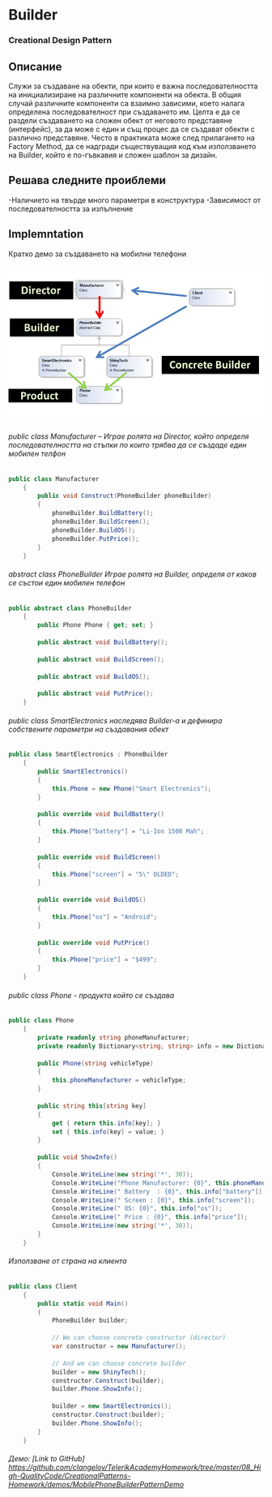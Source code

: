 # Builder
### Creational Design Pattern

## Описание
Служи за създаване на обекти, при които е важна последователността на инициализиране на различните компоненти на обекта.
В общия случай различните компоненти са взаимно зависими, което налага определена последователност при създаването им.
Целта е да се раздели създаването на сложен обект от неговото представяне (интерфейс), за да може с един и същ процес да се създават обекти с различно представяне.
Често в практиката може след прилагането на Factory Method, да се надгради съществуващия код към използването на Builder, който е по-гъвкавия и сложен шаблон за дизайн.

## Решава следните проиблеми
-Наличието на твърде много параметри в конструктура
-Зависимост от последователността за изпълнение

## Implemntation
Кратко демо за създаването на мобилни телефони

![alt text](diagrams/builder.png)

###### public class Manufacturer – Играе ролята на Director, който определя последователността на стъпки по които трябва да се създаде един мобилен телфон
~~~c#
public class Manufacturer
    {
        public void Construct(PhoneBuilder phoneBuilder)
        {
            phoneBuilder.BuildBattery();            
            phoneBuilder.BuildScreen();
            phoneBuilder.BuildOS();
            phoneBuilder.PutPrice();
        }
    }
~~~

###### abstract class PhoneBuilder Играе ролята на Builder, определя от каков се състои един мобилен телефон
~~~c#
public abstract class PhoneBuilder
    {
        public Phone Phone { get; set; }

        public abstract void BuildBattery();

        public abstract void BuildScreen();

        public abstract void BuildOS();

        public abstract void PutPrice();
    }
~~~

###### public class SmartElectronics наследява Builder-а и дефинира собствените параметри на създавания обект
~~~c#
public class SmartElectronics : PhoneBuilder
    {
        public SmartElectronics()
        {
            this.Phone = new Phone("Smart Electronics");
        }

        public override void BuildBattery()
        {
            this.Phone["battery"] = "Li-Ion 1500 Mah";
        }

        public override void BuildScreen()
        {
            this.Phone["screen"] = "5\" OLDED";
        }

        public override void BuildOS()
        {
            this.Phone["os"] = "Android";
        }

        public override void PutPrice()
        {
            this.Phone["price"] = "$499";
        }
    }
~~~

###### public class Phone - продукта който се създава
~~~c#
public class Phone
    {
        private readonly string phoneManufacturer;
        private readonly Dictionary<string, string> info = new Dictionary<string, string>();

        public Phone(string vehicleType)
        {
            this.phoneManufacturer = vehicleType;
        }

        public string this[string key]
        {
            get { return this.info[key]; }
            set { this.info[key] = value; }
        }

        public void ShowInfo()
        {
            Console.WriteLine(new string('*', 30));
            Console.WriteLine("Phone Manufacturer: {0}", this.phoneManufacturer);
            Console.WriteLine(" Battery  : {0}", this.info["battery"]);
            Console.WriteLine(" Screen : {0}", this.info["screen"]);
            Console.WriteLine(" OS: {0}", this.info["os"]);
            Console.WriteLine(" Price : {0}", this.info["price"]);
            Console.WriteLine(new string('*', 30));
        }
    }
~~~

###### Използване от страна на клиента
~~~c#
public class Client
    {
        public static void Main()
        {
            PhoneBuilder builder;

            // We can choose concrete constructor (director)
            var constructor = new Manufacturer();

            // And we can choose concrete builder
            builder = new ShinyTech();
            constructor.Construct(builder);
            builder.Phone.ShowInfo();

            builder = new SmartElectronics();
            constructor.Construct(builder);
            builder.Phone.ShowInfo();
        }
    }
~~~

###### Демо: [Link to GitHub] https://github.com/clangelov/TelerikAcademyHomework/tree/master/08_High-QualityCode/CreationalPatterns-Homework/demos/MobilePhoneBuilderPatternDemo

